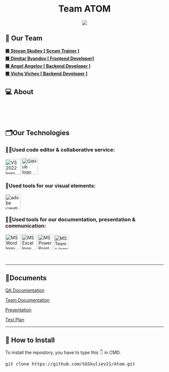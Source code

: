 <h1 align="center">Team ATOM</h1>

<p align="center">
    <img src ="docs/banner.png"/>
</p>

## 🧒 Our Team

<b>
<a href = “https://github.com/1> 🟦 Stoyan Skuliev [ Scrum Trainer ] </a><br>
<a href=“https://github.com/”> 🟥 Dimitar Byandov [ Frontend Developer] </a><br>
<a href=“https://github.com/”> 🟨 Angel Angelov [ Backend Developer ] </a><br>
<a href=“https://github.com/”> 🟩 Vicho Vichev [ Backend Developer ] </a><br>
</b>

## 💻 About

<br>
<b><p align="center"></p></b>
<br>

## 🗂️Our Technologies

### 👨‍💻Used code editor & collaborative service:

<p align="left">
    <a href="https://visualstudio.microsoft.com/vs/"><img src="https://sparkcdnwus2.azureedge.net/sparkimageassets/XP8CDJNZKFM06W-0c5249f8-b473-4f41-aea6-45b4bfb64a9a" alt="VS 2022 logo" width=48px /></a>
    <a href="https://github.com/"><img src="https://img.icons8.com/nolan/344/github.png" alt="GitHub logo" width=52px /></a>
</p>

### 🔨Used tools for our visual elements:

<p align="left">
    <a href="https://www.adobe.com/creativecloud.html"><img src="https://www.adobe.com/content/dam/shared/images/product-icons/svg/creative-cloud.svg" alt="adobe creative cloud" width=48px /></a>
</p>

### 🔨📄Used tools for our documentation, presentation & communication:

<p align="left">
    <a href="https://www.microsoft.com/en-ww/microsoft-365/word"><img src="https://img.icons8.com/color/344/ms-word.png" alt="MS Word logo" width=48px /></a>
    <a href="https://www.microsoft.com/en-ww/microsoft-365/excel"><img src="https://img.icons8.com/color/344/ms-excel.png" alt="MS Excel logo" width=48px /></a>
    <a href="https://www.microsoft.com/en-ww/microsoft-365/powerpoint"><img src="https://img.icons8.com/color/344/ms-powerpoint.png" alt="MS PowerPoint logo" width=48px /></a>
    <a href="https://www.microsoft.com/en/microsoft-teams/group-chat-software"><img src="https://img.icons8.com/color/344/microsoft-teams.png" alt = "MS Teams logo" width=46px /></a>
</p>

<br>
<hr>

## 📄Documents

<a href="">QA Documentation </a>

<a href="">Team Documentation </a>

<a href="">Presentation </a>

<a href="">Test Plan </a>

<hr>

## 📩 How to Install

<p>To install the repostory, you have to type this 👇 in CMD.
<pre>git clone https://github.com/SGSkuliev21/Atom.git</pre>
